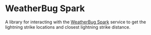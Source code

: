 # WeatherBug Spark

A library for interacting with the [WeatherBug Spark](https://www.weatherbug.com/alerts/spark/) service to get the lightning strike locations and closest lightning strike distance.
